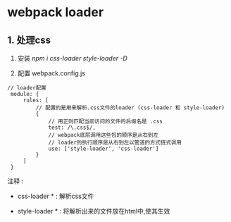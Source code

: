 # webpack loader

## 1. 处理css

   1. 安装 *npm i css-loader style-loader -D*
   
   2. 配置 webpack.config.js
   
   ```
   // loader配置
    module: {
        rules: [
            // 配置的是用来解析.css文件的loader (css-loader 和 style-loader)
            {
                // 用正则匹配当前访问的文件的后缀名是 .css
                test: /\.css$/,
                // webpack底层调用这些包的顺序是从右到左
                // loader的执行顺序是从右到左以管道的方式链式调用
                use: ['style-loader', 'css-loader']
            }
        ]
    }
   ```
   
   注释 : 
     
   * css-loader * : 解析css文件
     
   * style-loader * : 将解析出来的文件放在html中,使其生效


